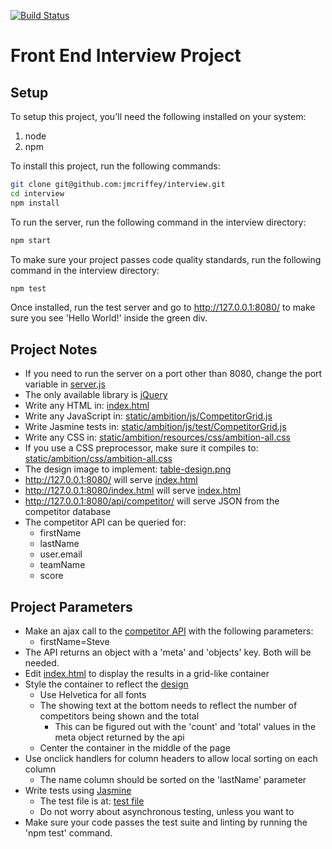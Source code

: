 [![Build Status](https://travis-ci.org/jmcriffey/interview.png)](https://travis-ci.org/jmcriffey/interview)

Front End Interview Project
==================

Setup
-----
To setup this project, you'll need the following installed on your system:

1. node
2. npm

To install this project, run the following commands:

```bash
git clone git@github.com:jmcriffey/interview.git
cd interview
npm install
```

To run the server, run the following command in the interview directory:

```bash
npm start
```

To make sure your project passes code quality standards, run the following command in the interview directory:

```bash
npm test
```

Once installed, run the test server and go to http://127.0.0.1:8080/
to make sure you see 'Hello World!' inside the green div.


Project Notes
-------------
* If you need to run the server on a port other than 8080, change the port variable in [server.js](server.js)
* The only available library is [jQuery](static/lib/js/jquery-2.0.3.min.js)
* Write any HTML in: [index.html](index.html)
* Write any JavaScript in: [static/ambition/js/CompetitorGrid.js](static/ambition/js/CompetitorGrid.js)
* Write Jasmine tests in: [static/ambition/js/test/CompetitorGrid.js](static/ambition/js/test/CompetitorGrid.js)
* Write any CSS in: [static/ambition/resources/css/ambition-all.css](static/ambition/css/ambition-all.css)
* If you use a CSS preprocessor, make sure it compiles to: [static/ambition/css/ambition-all.css](static/ambition/css/ambition-all.css)
* The design image to implement: [table-design.png](table-design.png)
* http://127.0.0.1:8080/ will serve [index.html](index.html)
* http://127.0.0.1:8080/index.html will serve [index.html](index.html)
* http://127.0.0.1:8080/api/competitor/ will serve JSON from the competitor database
* The competitor API can be queried for:
    * firstName
    * lastName
    * user.email
    * teamName
    * score


Project Parameters
------------------
* Make an ajax call to the [competitor API](http://127.0.0.1:8080/api/competitor/) with the following parameters:
    * firstName=Steve
* The API returns an object with a 'meta' and 'objects' key. Both will be needed.
* Edit [index.html](index.html) to display the results in a grid-like container
* Style the container to reflect the [design](table-design.png)
    * Use Helvetica for all fonts
    * The showing text at the bottom needs to reflect the number of competitors being shown and the total
        * This can be figured out with the 'count' and 'total' values in the meta object returned by the api
    * Center the container in the middle of the page
* Use onclick handlers for column headers to allow local sorting on each column
    * The name column should be sorted on the 'lastName' parameter
* Write tests using [Jasmine](http://pivotal.github.io/jasmine/)
    * The test file is at: [test file](static/ambition/js/test/CompetitorGrid.js)
    * Do not worry about asynchronous testing, unless you want to
* Make sure your code passes the test suite and linting by running the 'npm test' command.
